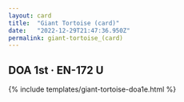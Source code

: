 ```yaml
---
layout: card
title:  "Giant Tortoise (card)"
date:   "2022-12-29T21:47:36.950Z"
permalink: giant-tortoise_(card)
---
```


## DOA 1st &middot; EN-172 U

{% include templates/giant-tortoise-doa1e.html %}
